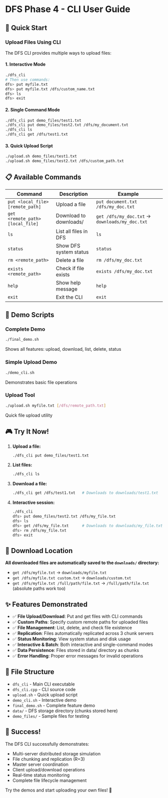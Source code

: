 # DFS Phase 4 - CLI User Guide

## 🚀 Quick Start

### Upload Files Using CLI

The DFS CLI provides multiple ways to upload files:

#### 1. Interactive Mode
```bash
./dfs_cli
# Then use commands:
dfs> put myfile.txt
dfs> put myfile.txt /dfs/custom_name.txt
dfs> ls
dfs> exit
```

#### 2. Single Command Mode
```bash
./dfs_cli put demo_files/test1.txt
./dfs_cli put demo_files/test2.txt /dfs/my_document.txt
./dfs_cli ls
./dfs_cli get /dfs/test1.txt
```

#### 3. Quick Upload Script
```bash
./upload.sh demo_files/test1.txt
./upload.sh demo_files/test2.txt /dfs/custom_path.txt
```

## 📋 Available Commands

| Command | Description | Example |
|---------|-------------|---------|
| `put <local_file> [remote_path]` | Upload a file | `put document.txt /dfs/my_doc.txt` |
| `get <remote_path> [local_file]` | Download to downloads/ | `get /dfs/my_doc.txt` → `downloads/my_doc.txt` |
| `ls` | List all files in DFS | `ls` |
| `status` | Show DFS system status | `status` |
| `rm <remote_path>` | Delete a file | `rm /dfs/my_doc.txt` |
| `exists <remote_path>` | Check if file exists | `exists /dfs/my_doc.txt` |
| `help` | Show help message | `help` |
| `exit` | Exit the CLI | `exit` |

## 🎯 Demo Scripts

### Complete Demo
```bash
./final_demo.sh
```
Shows all features: upload, download, list, delete, status

### Simple Upload Demo
```bash
./demo_cli.sh
```
Demonstrates basic file operations

### Upload Tool
```bash
./upload.sh myfile.txt [/dfs/remote_path.txt]
```
Quick file upload utility

## 🎮 Try It Now!

1. **Upload a file:**
   ```bash
   ./dfs_cli put demo_files/test1.txt
   ```

2. **List files:**
   ```bash
   ./dfs_cli ls
   ```

3. **Download a file:**
   ```bash
   ./dfs_cli get /dfs/test1.txt   # Downloads to downloads/test1.txt
   ```

4. **Interactive session:**
   ```bash
   ./dfs_cli
   dfs> put demo_files/test2.txt /dfs/my_file.txt
   dfs> ls
   dfs> get /dfs/my_file.txt      # Downloads to downloads/my_file.txt
   dfs> rm /dfs/my_file.txt
   dfs> exit
   ```

## 📁 **Download Location**

**All downloaded files are automatically saved to the `downloads/` directory:**

- `get /dfs/myfile.txt` → `downloads/myfile.txt`
- `get /dfs/myfile.txt custom.txt` → `downloads/custom.txt`  
- `get /dfs/myfile.txt /full/path/file.txt` → `/full/path/file.txt` (absolute paths work too)

## ✨ Features Demonstrated

- ✅ **File Upload/Download**: Put and get files with CLI commands
- ✅ **Custom Paths**: Specify custom remote paths for uploaded files
- ✅ **File Management**: List, delete, and check file existence
- ✅ **Replication**: Files automatically replicated across 3 chunk servers
- ✅ **Status Monitoring**: View system status and disk usage
- ✅ **Interactive & Batch**: Both interactive and single-command modes
- ✅ **Data Persistence**: Files stored in data/ directory as chunks
- ✅ **Error Handling**: Proper error messages for invalid operations

## 📂 File Structure

- `dfs_cli` - Main CLI executable
- `dfs_cli.cpp` - CLI source code
- `upload.sh` - Quick upload script
- `demo_cli.sh` - Interactive demo
- `final_demo.sh` - Complete feature demo
- `data/` - DFS storage directory (chunks stored here)
- `demo_files/` - Sample files for testing

## 🎉 Success!

The DFS CLI successfully demonstrates:
- Multi-server distributed storage simulation
- File chunking and replication (R=3)
- Master server coordination
- Client upload/download operations
- Real-time status monitoring
- Complete file lifecycle management

Try the demos and start uploading your own files! 🚀